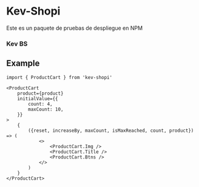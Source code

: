 # Kev-Shopi

Este es un paquete de pruebas de despliegue en NPM

### Kev BS
## Example
```
import { ProductCart } from 'kev-shopi'
```
```
<ProductCart
    product={product}
    initialValue={{
        count: 4,
        maxCount: 10,
    }}
>
    {
        ({reset, increaseBy, maxCount, isMaxReached, count, product}) => (
            <>
                <ProductCart.Img />
                <ProductCart.Title />
                <ProductCart.Btns />
            </>
        )
    }
</ProductCart>
```